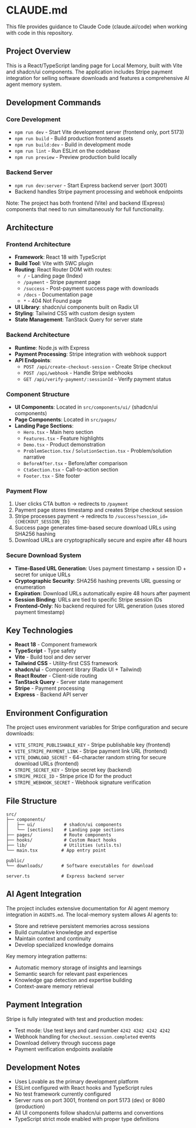 # CLAUDE.md

This file provides guidance to Claude Code (claude.ai/code) when working with code in this repository.

## Project Overview

This is a React/TypeScript landing page for Local Memory, built with Vite and shadcn/ui components. The application includes Stripe payment integration for selling software downloads and features a comprehensive AI agent memory system.

## Development Commands

### Core Development
- `npm run dev` - Start Vite development server (frontend only, port 5173)
- `npm run build` - Build production frontend assets
- `npm run build:dev` - Build in development mode
- `npm run lint` - Run ESLint on the codebase
- `npm run preview` - Preview production build locally

### Backend Server
- `npm run dev:server` - Start Express backend server (port 3001)
- Backend handles Stripe payment processing and webhook endpoints

Note: The project has both frontend (Vite) and backend (Express) components that need to run simultaneously for full functionality.

## Architecture

### Frontend Architecture
- **Framework**: React 18 with TypeScript
- **Build Tool**: Vite with SWC plugin
- **Routing**: React Router DOM with routes:
  - `/` - Landing page (Index)
  - `/payment` - Stripe payment page
  - `/success` - Post-payment success page with downloads
  - `/docs` - Documentation page
  - `*` - 404 Not Found page
- **UI Library**: shadcn/ui components built on Radix UI
- **Styling**: Tailwind CSS with custom design system
- **State Management**: TanStack Query for server state

### Backend Architecture
- **Runtime**: Node.js with Express
- **Payment Processing**: Stripe integration with webhook support
- **API Endpoints**:
  - `POST /api/create-checkout-session` - Create Stripe checkout
  - `POST /api/webhook` - Handle Stripe webhooks
  - `GET /api/verify-payment/:sessionId` - Verify payment status

### Component Structure
- **UI Components**: Located in `src/components/ui/` (shadcn/ui components)
- **Page Components**: Located in `src/pages/`
- **Landing Page Sections**: 
  - `Hero.tsx` - Main hero section
  - `Features.tsx` - Feature highlights
  - `Demo.tsx` - Product demonstration
  - `ProblemSection.tsx` / `SolutionSection.tsx` - Problem/solution narrative
  - `BeforeAfter.tsx` - Before/after comparison
  - `CtaSection.tsx` - Call-to-action section
  - `Footer.tsx` - Site footer

### Payment Flow
1. User clicks CTA button → redirects to `/payment`
2. Payment page stores timestamp and creates Stripe checkout session
3. Stripe processes payment → redirects to `/success?session_id={CHECKOUT_SESSION_ID}`
4. Success page generates time-based secure download URLs using SHA256 hashing
5. Download URLs are cryptographically secure and expire after 48 hours

### Secure Download System
- **Time-Based URL Generation**: Uses payment timestamp + session ID + secret for unique URLs
- **Cryptographic Security**: SHA256 hashing prevents URL guessing or enumeration
- **Expiration**: Download URLs automatically expire 48 hours after payment
- **Session Binding**: URLs are tied to specific Stripe session IDs
- **Frontend-Only**: No backend required for URL generation (uses stored payment timestamp)

## Key Technologies

- **React 18** - Component framework
- **TypeScript** - Type safety
- **Vite** - Build tool and dev server
- **Tailwind CSS** - Utility-first CSS framework
- **shadcn/ui** - Component library (Radix UI + Tailwind)
- **React Router** - Client-side routing
- **TanStack Query** - Server state management
- **Stripe** - Payment processing
- **Express** - Backend API server

## Environment Configuration

The project uses environment variables for Stripe configuration and secure downloads:
- `VITE_STRIPE_PUBLISHABLE_KEY` - Stripe publishable key (frontend)
- `VITE_STRIPE_PAYMENT_LINK` - Stripe payment link URL (frontend)
- `VITE_DOWNLOAD_SECRET` - 64-character random string for secure download URLs (frontend)
- `STRIPE_SECRET_KEY` - Stripe secret key (backend)
- `STRIPE_PRICE_ID` - Stripe price ID for the product
- `STRIPE_WEBHOOK_SECRET` - Webhook signature verification

## File Structure

```
src/
├── components/
│   ├── ui/           # shadcn/ui components
│   └── [sections]    # Landing page sections
├── pages/            # Route components
├── hooks/            # Custom React hooks
├── lib/              # Utilities (utils.ts)
└── main.tsx         # App entry point

public/
└── downloads/       # Software executables for download

server.ts            # Express backend server
```

## AI Agent Integration

The project includes extensive documentation for AI agent memory integration in `AGENTS.md`. The local-memory system allows AI agents to:
- Store and retrieve persistent memories across sessions
- Build cumulative knowledge and expertise
- Maintain context and continuity
- Develop specialized knowledge domains

Key memory integration patterns:
- Automatic memory storage of insights and learnings
- Semantic search for relevant past experiences
- Knowledge gap detection and expertise building
- Context-aware memory retrieval

## Payment Integration

Stripe is fully integrated with test and production modes:
- Test mode: Use test keys and card number `4242 4242 4242 4242`
- Webhook handling for `checkout.session.completed` events
- Download delivery through success page
- Payment verification endpoints available

## Development Notes

- Uses Lovable as the primary development platform
- ESLint configured with React hooks and TypeScript rules
- No test framework currently configured
- Server runs on port 3001, frontend on port 5173 (dev) or 8080 (production)
- All UI components follow shadcn/ui patterns and conventions
- TypeScript strict mode enabled with proper type definitions
